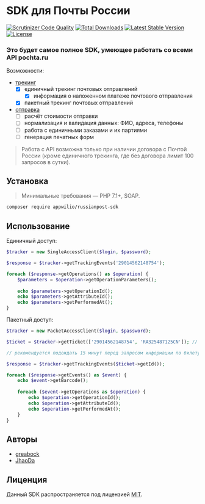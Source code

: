 # SDK для Почты России

[![Scrutinizer Code Quality](https://scrutinizer-ci.com/g/appwilio/russianpost-sdk/badges/quality-score.png?b=master)](https://scrutinizer-ci.com/g/appwilio/russianpost-sdk/?branch=master)
[![Total Downloads](https://poser.pugx.org/appwilio/russianpost-sdk/downloads)](https://packagist.org/packages/appwilio/russianpost-sdk)
[![Latest Stable Version](https://poser.pugx.org/appwilio/russianpost-sdk/version)](https://packagist.org/packages/appwilio/russianpost-sdk)
[![License](https://poser.pugx.org/appwilio/russianpost-sdk/license)](https://packagist.org/packages/appwilio/russianpost-sdk)

### Это будет самое полное SDK, умеющее работать со всеми API pochta.ru

Возможности:

- [трекинг](https://tracking.pochta.ru/specification)
  - [x] единичный трекинг почтовых отправлений
    - [x] информация о наложенном платеже почтового отправления
  - [x] пакетный трекинг почтовых отправлений
- [отправка](https://otpravka.pochta.ru/specification)
  - [ ] расчёт стоимости отправки
  - [ ] нормализация и валидация данных: ФИО, адреса, телефоны
  - [ ] работа с единичными заказами и их партиями
  - [ ] генерация печатных форм

> Работа с API возможна только при наличии договора с Почтой России (кроме единичного трекинга, где без договора лимит 100 запросов в сутки).

## Установка

> Минимальные требования — PHP 7.1+, SOAP.

```bash
composer require appwilio/russianpost-sdk
```

## Использование

Единичный доступ:
```php
$tracker = new SingleAccessClient($login, $password);

$response = $tracker->getTrackingEvents('29014562148754');

foreach ($response->getOperations() as $operation) {
    $parameters = $operation->getOperationParameters();
    
    echo $parameters->getOperationId();
    echo $parameters->getAttributeId();
    echo $parameters->getPerformedAt();
}
```

Пакетный доступ:
```php
$tracker = new PacketAccessClient($login, $password);

$ticket = $tracker->getTicket(['29014562148754', 'RA325487125CN']); // максимум 3 000 треков

// рекомендуется подождать 15 минут перед запросом информации по билету

$response = $tracker->getTrackingEvents($ticket->getId());

foreach ($response->getEvents() as $event) {
    echo $event->getBarcode();
    
    foreach ($event->getOperations as $operation) {
        echo $operation->getOperationId();
        echo $operation->getAttributeId();
        echo $operation->getPerformedAt();
    }
}
```

## Авторы

- [greabock](https://github.com/greabock)
- [JhaoDa](https://github.com/jhaoda)

## Лиценция

Данный SDK распространяется под лицензией [MIT](http://opensource.org/licenses/MIT).
